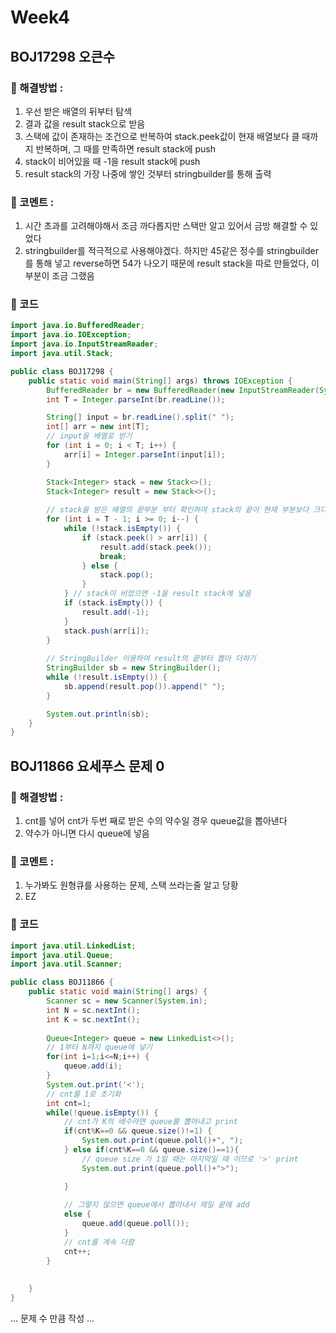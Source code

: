 # Week4
## BOJ17298 오큰수
### 🎈 해결방법 :
<!-- 해결 방법 -->
1. 우선 받은 배열의 뒤부터 탐색
2. 결과 값을 result stack으로 받음
3. 스택에 값이 존재하는 조건으로 반복하여 stack.peek값이 현재 배열보다 클 때까지 반복하며, 그 때를 만족하면 result stack에 push
4. stack이 비어있을 때 -1을 result stack에 push
5. result stack의 가장 나중에 쌓인 것부터 stringbuilder를 통해 출력

### 💬 코멘트 :
<!-- 문제에 대한 코멘트 작성 -->
1. 시간 초과를 고려해야해서 조금 까다롭지만 스택만 알고 있어서 금방 해결할 수 있었다
2. stringbuilder를 적극적으로 사용해야겠다. 하지만 45같은 정수를 stringbuilder를 통해 넣고 reverse하면 54가 나오기 때문에 result stack을 따로 만들었다, 이 부분이 조금 그랬음

### 📄 코드
```java
import java.io.BufferedReader;
import java.io.IOException;
import java.io.InputStreamReader;
import java.util.Stack;

public class BOJ17298 {
    public static void main(String[] args) throws IOException {
        BufferedReader br = new BufferedReader(new InputStreamReader(System.in));
        int T = Integer.parseInt(br.readLine());

        String[] input = br.readLine().split(" ");
        int[] arr = new int[T];
        // input을 배열로 받기
        for (int i = 0; i < T; i++) {
            arr[i] = Integer.parseInt(input[i]);
        }

        Stack<Integer> stack = new Stack<>();
        Stack<Integer> result = new Stack<>();
        
        // stack을 받은 배열의 끝부분 부터 확인하여 stack의 끝이 현재 부분보다 크다면 result stack에 더함
        for (int i = T - 1; i >= 0; i--) {
            while (!stack.isEmpty()) {
                if (stack.peek() > arr[i]) {
                    result.add(stack.peek());
                    break;
                } else {
                    stack.pop();
                }
            } // stack이 비었으면 -1을 result stack에 넣음
            if (stack.isEmpty()) {
                result.add(-1);
            }
            stack.push(arr[i]);
        }
        
        // StringBuilder 이용하여 result의 끝부터 뽑아 더하기
        StringBuilder sb = new StringBuilder();
        while (!result.isEmpty()) {
            sb.append(result.pop()).append(" ");
        }

        System.out.println(sb);
    }
}
```

## BOJ11866 요세푸스 문제 0
### 🎈 해결방법 :
<!-- 해결 방법 -->
1. cnt를 넣어 cnt가 두번 째로 받은 수의 약수일 경우 queue값을 뽑아낸다
2. 약수가 아니면 다시 queue에 넣음

### 💬 코멘트 :
<!-- 문제에 대한 코멘트 작성 -->
1. 누가봐도 원형큐를 사용하는 문제, 스택 쓰라는줄 알고 당황
2. EZ

### 📄 코드
```java
import java.util.LinkedList;
import java.util.Queue;
import java.util.Scanner;

public class BOJ11866 {
	public static void main(String[] args) {
		Scanner sc = new Scanner(System.in);
		int N = sc.nextInt();
		int K = sc.nextInt();
		
		Queue<Integer> queue = new LinkedList<>();
		// 1부터 N까지 queue에 넣기
		for(int i=1;i<=N;i++) {
			queue.add(i);
		}
		System.out.print('<');
		// cnt를 1로 초기화
		int cnt=1;
		while(!queue.isEmpty()) {
			// cnt가 K의 배수라면 queue를 뽑아내고 print
			if(cnt%K==0 && queue.size()!=1) {
				System.out.print(queue.poll()+", ");
			} else if(cnt%K==0 && queue.size()==1){
				// queue size 가 1일 때는 마지막일 때 이므로 '>' print
				System.out.print(queue.poll()+">");

			}
			
			// 그렇지 않으면 queue에서 뽑아내서 제일 끝에 add
			else {
				queue.add(queue.poll());
			}
			// cnt를 계속 더함
			cnt++;
		}
		
		
	}
}
```

... 문제 수 만큼 작성 ...